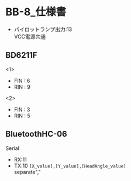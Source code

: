 # BB-8_仕様書
- パイロットランプ出力:13   
VCC電源共通

## BD6211F
<1>
- FIN : 6
- RIN : 9

<2>  
- FIN : 3
- RIN : 5

## BluetoothHC-06
Serial   
- RX:11
- TX:10
`[X_value],[Y_value],[HeadAngle_value]`   
separate","
